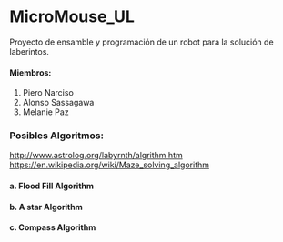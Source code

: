 # MicroMouse_UL
Proyecto de ensamble y programación de un robot para la solución de laberintos.

#### Miembros:
1. Piero Narciso
2. Alonso Sassagawa
3. Melanie Paz

### Posibles Algoritmos:
http://www.astrolog.org/labyrnth/algrithm.htm
https://en.wikipedia.org/wiki/Maze_solving_algorithm
#### a. Flood Fill Algorithm
#### b. A star Algorithm
#### c. Compass Algorithm

